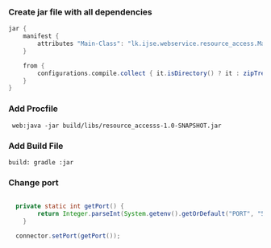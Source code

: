 ### Create jar file with all dependencies

```groovy
jar {
    manifest {
        attributes "Main-Class": "lk.ijse.webservice.resource_access.Main"
    }

    from {
        configurations.compile.collect { it.isDirectory() ? it : zipTree(it) }
    }
}
```

### Add Procfile

```shell script
 web:java -jar build/libs/resource_accesss-1.0-SNAPSHOT.jar
```

### Add Build File

```shell script
build: gradle :jar
```
### Change port
```java

  private static int getPort() {
        return Integer.parseInt(System.getenv().getOrDefault("PORT", "5000"));
    }

  connector.setPort(getPort());    

```
